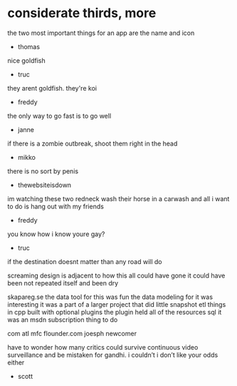 # considerate thirds, more

the two most important things for an app are the name and icon
- thomas

nice goldfish
- truc

they arent goldfish.  they're koi
- freddy

the only way to go fast is to go well
- janne

if there is a zombie outbreak, shoot them right in the head
- mikko

there is no sort by penis
- thewebsiteisdown

im watching these two redneck wash their horse in a carwash
and all i want to do is hang out with my friends
- freddy

you know how i know youre gay?
- truc

if the destination doesnt matter than any road will do

screaming design is adjacent to how this all could have gone
it could have been not repeated itself and been dry

skapareg.se
the data tool for this was fun
the data modeling for it was interesting
it was a part of a larger project that did little snapshot etl things
in cpp built with optional plugins
the plugin held all of the resources sql 
it was an msdn subscription thing to do

com atl mfc 
flounder.com
joesph newcomer

have to wonder how many critics could survive continuous video surveillance 
and be mistaken for gandhi. i couldn’t
i don’t like your odds either
- scott